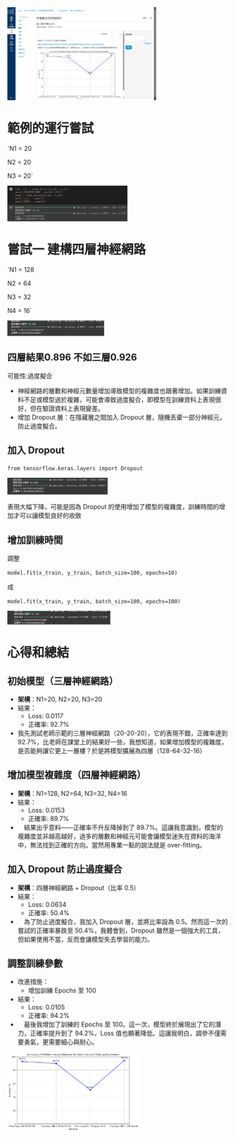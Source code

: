 <img src="1.png" style="zoom: 33%;" />

# 範例的運行嘗試

`N1 = 20

N2 = 20

N3 = 20`

<img src="2.png" style="zoom: 33%;" />

# 嘗試一 建構四層神經網路

`N1 = 128

N2 = 64

N3 = 32

N4 = 16`

<img src="3.png" style="zoom: 33%;" />

## 四層結果0.896 不如三層0.926

可能性:過度擬合
- 神經網路的層數和神經元數量增加導致模型的複雜度也跟著增加。如果訓練資料不足或模型過於複雜，可能會導致過度擬合，即模型在訓練資料上表現很好，但在驗證資料上表現變差。
- 增加 Dropout 層：在隱藏層之間加入 Dropout 層，隨機丟棄一部分神經元，防止過度擬合。

## 加入 Dropout

`from tensorflow.keras.layers import Dropout`

<img src="4.png" style="zoom: 33%;" />

表現大幅下降，可能是因為 Dropout 的使用增加了模型的複雜度，訓練時間的增加才可以讓模型良好的收斂

## 增加訓練時間

調整

`model.fit(x_train, y_train, batch_size=100, epochs=10)`

成

`model.fit(x_train, y_train, batch_size=100, epochs=100)`

<img src="5.png" style="zoom: 33%;" />

# 心得和總結

## **初始模型（三層神經網路）**

- **架構**：N1=20, N2=20, N3=20
- 結果：
  - Loss: 0.0117
  - 正確率: 92.7%
- 我先測試老師示範的三層神經網路（20-20-20），它的表現不錯，正確率達到 92.7%，比老師在課堂上的結果好一些，我想知道，如果增加模型的複雜度，是否能夠讓它更上一層樓？於是將模型擴展為四層（128-64-32-16）

## **增加模型複雜度（四層神經網路）**

- **架構**：N1=128, N2=64, N3=32, N4=16
- 結果：
  - Loss: 0.0153
  - 正確率: 89.7%
- 　結果出乎意料——正確率不升反降掉到了 89.7%。這讓我意識到，模型的複雜度並非越高越好，過多的層數和神經元可能會讓模型迷失在資料的海洋中，無法找到正確的方向。當然用專業一點的說法就是 over-fitting。

## **加入 Dropout 防止過度擬合**

- **架構**：四層神經網路 + Dropout（比率 0.5）
- 結果：
  - Loss: 0.0634
  - 正確率: 50.4%
- 　為了防止過度擬合，我加入 Dropout 層，並將比率設為 0.5。然而這一次的嘗試的正確率暴跌至 50.4%，我體會到，Dropout 雖然是一個強大的工具，但如果使用不當，反而會讓模型失去學習的能力。

## **調整訓練參數**

- 改進措施：
  - 增加訓練 Epochs 至 100
- 結果：
  - Loss: 0.0105
  - 正確率: 94.2%
- 　最後我增加了訓練的 Epochs 至 100。這一次，模型終於展現出了它的潛力，正確率提升到了 94.2%，Loss 值也顯著降低。這讓我明白，調參不僅需要勇氣，更需要細心與耐心。
<img src="6.png" style="zoom: 33%;" />

